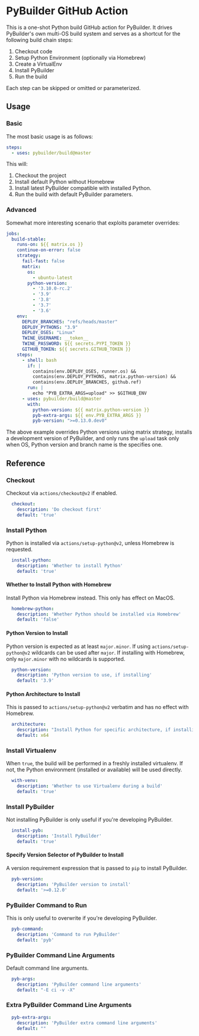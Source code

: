 # PyBuilder GitHub Action

This is a one-shot Python build GitHub action for PyBuilder. It drives PyBuilder's own multi-OS build system and serves
as a shortcut for the following build chain steps:

1. Checkout code
2. Setup Python Environment (optionally via Homebrew)
3. Create a VirtualEnv
4. Install PyBuilder
5. Run the build

Each step can be skipped or omitted or parameterized.

## Usage

### Basic

The most basic usage is as follows:

```yaml
steps:
  - uses: pybuilder/build@master
```

This will:

1. Checkout the project
2. Install default Python without Homebrew
3. Install latest PyBuilder compatible with installed Python.
4. Run the build with default PyBuilder parameters.

### Advanced

Somewhat more interesting scenario that exploits parameter overrides:

```yaml
jobs:
  build-stable:
    runs-on: ${{ matrix.os }}
    continue-on-error: false
    strategy:
      fail-fast: false
      matrix:
        os:
          - ubuntu-latest
        python-version:
          - '3.10.0-rc.2'
          - '3.9'
          - '3.8'
          - '3.7'
          - '3.6'
    env:
      DEPLOY_BRANCHES: "refs/heads/master"
      DEPLOY_PYTHONS: "3.9"
      DEPLOY_OSES: "Linux"
      TWINE_USERNAME: __token__
      TWINE_PASSWORD: ${{ secrets.PYPI_TOKEN }}
      GITHUB_TOKEN: ${{ secrets.GITHUB_TOKEN }}
    steps:
      - shell: bash
        if: |
          contains(env.DEPLOY_OSES, runner.os) &&
          contains(env.DEPLOY_PYTHONS, matrix.python-version) &&
          contains(env.DEPLOY_BRANCHES, github.ref)
        run: |
          echo "PYB_EXTRA_ARGS=upload" >> $GITHUB_ENV
      - uses: pybuilder/build@master
        with:
          python-version: ${{ matrix.python-version }}
          pyb-extra-args: ${{ env.PYB_EXTRA_ARGS }}
          pyb-version: ">=0.13.0.dev0"
```

The above example overrides Python versions using matrix strategy, installs a development version of PyBuilder, and only
runs the `upload` task only when OS, Python version and branch name is the specifies one.

## Reference

### Checkout

Checkout via `actions/checkout@v2` if enabled.

```yaml
  checkout:
    description: 'Do checkout first'
    default: 'true'
```

### Install Python

Python is installed via `actions/setup-python@v2`, unless Homebrew is requested.

```yaml
  install-python:
    description: 'Whether to install Python'
    default: 'true'
```

#### Whether to Install Python with Homebrew

Install Python via Homebrew instead. This only has effect on MacOS.

```yaml
  homebrew-python:
    description: 'Whether Python should be installed via Homebrew'
    default: 'false'
```

#### Python Version to Install

Python version is expected as at least `major.minor`. If using `actions/setup-python@v2` wildcards can be used
after `major`. If installing with Homebrew, only `major.minor` with no wildcards is supported.

```yaml
  python-version:
    description: 'Python version to use, if installing'
    default: '3.9'
```

#### Python Architecture to Install

This is passed to `actions/setup-python@v2` verbatim and has no effect with Homebrew.

```yaml
  architecture:
    description: "Install Python for specific architecture, if installing"
    default: x64
```

### Install Virtualenv

When `true`, the build will be performed in a freshly installed virtualenv. If not, the Python environment (installed or
available) will be used directly.

```yaml
  with-venv:
    description: 'Whether to use Virtualenv during a build'
    default: 'true'
```

### Install PyBuilder

Not installing PyBuilder is only useful if you're developing PyBuilder.

```yaml
  install-pyb:
    description: 'Install PyBuilder'
    default: 'true'
```

#### Specify Version Selector of PyBuilder to Install

A version requirement expression that is passed to `pip` to install PyBuilder.

```yaml
  pyb-version:
    description: 'PyBuilder version to install'
    default: '>=0.12.0'
```

### PyBuilder Command to Run

This is only useful to overwrite if you're developing PyBuilder.

```yaml
  pyb-command:
    description: 'Command to run PyBuilder'
    default: 'pyb'
```

### PyBuilder Command Line Arguments

Default command line arguments.

```yaml
  pyb-args:
    description: 'PyBuilder command line arguments'
    default: "-E ci -v -X"
```

### Extra PyBuilder Command Line Arguments

```yaml
  pyb-extra-args:
    description: 'PyBuilder extra command line arguments'
    default: ""
```